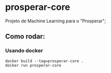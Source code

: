 # prosperar-core

Projeto de Machine Learning para o "Prosperar";

## Como rodar:

### Usando docker

```
docker build --tag=prosperar-core .
docker run prosperar-core
```